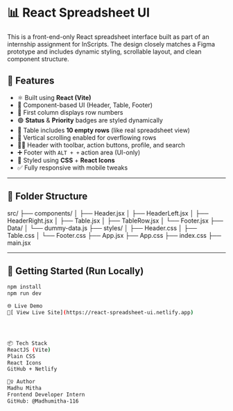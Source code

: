 # 📊 React Spreadsheet UI

This is a front-end-only React spreadsheet interface built as part of an internship assignment for InScripts.
The design closely matches a Figma prototype and includes dynamic styling, scrollable layout, and clean component structure.



## 🚀 Features

- ⚛️ Built using **React (Vite)**
- 🧱 Component-based UI (Header, Table, Footer)
- 🔢 First column displays row numbers
- 🟢 **Status** & **Priority** badges are styled dynamically
- 📄 Table includes **10 empty rows** (like real spreadsheet view)
- 🧭 Vertical scrolling enabled for overflowing rows
- 🧑‍💼 Header with toolbar, action buttons, profile, and search
- ➕ Footer with `ALT + +` action area (UI-only)
- 🎨 Styled using **CSS** + **React Icons**
- ✅ Fully responsive with mobile tweaks

---

## 📁 Folder Structure

src/
├── components/
│ ├── Header.jsx
│ ├── HeaderLeft.jsx
│ ├── HeaderRight.jsx
│ ├── Table.jsx
│ ├── TableRow.jsx
│ └── Footer.jsx
├── Data/
│ └── dummy-data.js
├── styles/
│ ├── Header.css
│ ├── Table.css
│ └── Footer.css
├── App.jsx
├── App.css
├── index.css
├── main.jsx


---

## 🧪 Getting Started (Run Locally)

```bash
npm install
npm run dev

🌐 Live Demo
🔗[ View Live Site](https://react-spreadsheet-ui.netlify.app)




📦 Tech Stack
ReactJS (Vite)
Plain CSS
React Icons
GitHub + Netlify

🙋‍♀️ Author
Madhu Mitha
Frontend Developer Intern
GitHub: @Madhumitha-116
